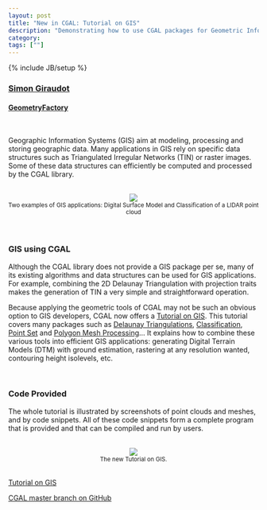 ```yaml
---
layout: post
title: "New in CGAL: Tutorial on GIS"
description: "Demonstrating how to use CGAL packages for Geometric Information System applications"
category:
tags: [""]
---
```

{% include JB/setup %}

<h3><a href="https://github.com/sgiraudot">Simon Giraudot</a></h3>
<h4><a href="https://geometryfactory.com/">GeometryFactory</a></h4>

<br>

<p>Geographic Information Systems (GIS) aim at modeling, processing and storing geographic data. Many applications in GIS rely on specific data structures such as Triangulated Irregular Networks (TIN) or raster images. Some of these data structures can efficiently be computed and processed by the CGAL library.</p>

<br>
<div style="text-align:center;">
  <a href="../../../../images/gis_tuto.jpg"><img src="../../../../images/gis_tuto.jpg" style="max-width:100%"/></a><br>
  <small>Two examples of GIS applications: Digital Surface Model and Classification of a LIDAR point cloud</small>
</div>
<br>

<br>
<h3>GIS using CGAL</h3>

<p>Although the CGAL library does not provide a GIS package per se, many of its existing algorithms and data structures can be used for GIS applications. For example, combining the 2D Delaunay Triangulation with projection traits makes the generation of TIN a very simple and straightforward operation.<p>

<p>Because applying the geometric tools of CGAL may not be such an obvious option to GIS developers, CGAL now offers a <a href="https://cgal.geometryfactory.com/CGAL/doc/master/Manual/tuto_gis.html">Tutorial on GIS</a>. This tutorial covers many packages such as <a href="https://doc.cgal.org/latest/Triangulation_2/index.html#Chapter_2D_Triangulations">Delaunay Triangulations</a>, <a href="https://doc.cgal.org/latest/Classification/index.html#Chapter_Classification">Classification</a>, <a href="https://doc.cgal.org/latest/Point_set_processing_3/index.html#Chapter_Point_Set_Processing">Point Set</a> and <a href="https://doc.cgal.org/latest/Polygon_mesh_processing/index.html#Chapter_PolygonMeshProcessing">Polygon Mesh Processing</a>... It explains how to combine these various tools into efficient GIS applications: generating Digital Terrain Models (DTM) with ground estimation, rastering at any resolution wanted, contouring height isolevels, etc.</p>

<br>
<h3>Code Provided</h3>

<p>The whole tutorial is illustrated by screenshots of point clouds and meshes, and by code snippets. All of these code snippets form a complete program that is provided and that can be compiled and run by users.</p>

<br>
<div style="text-align:center;">
  <a href="https://cgal.geometryfactory.com/CGAL/doc/master/Manual/tuto_gis.html"><img src="../../../../images/gis_tutorial.png" style="max-width:100"/></a><br>
  <small>The new Tutorial on GIS.</small>
</div>
<br>

<i class="bi bi-book"></i>
<a href="https://cgal.geometryfactory.com/CGAL/doc/master/Manual/tuto_gis.html">Tutorial on GIS</a> <br>

<i class="bi bi-arrow-down-circle"></i>
<a href="https://github.com/CGAL/cgal/tree/master">CGAL master branch on GitHub</a>
